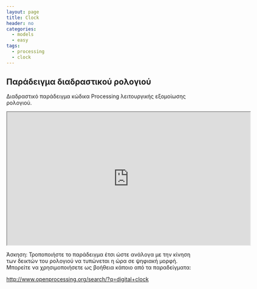 ```yaml
---
layout: page
title: Clock
header: no
categories:
  - models
  - easy
tags:
  - processing
  - clock
---
```



## Παράδειγμα διαδραστικού ρολογιού

Διαδραστικό παράδειγμα κώδικα Processing λειτουργικής εξομοίωσης ρολογιού.

<iframe id='ifr' width='640' height='350' scrolling='no' style='background: url(http://studio.processingtogether.com/static/img/jun09/pad/connectingbar.gif) no-repeat center 60px;' src='http://studio.processingtogether.com/sp/pad/iframe/ro.9GXKOUspGtjB1/rev.26?autostart=1'></iframe>

Άσκηση: Τροποποιήστε το παράδειγμα έτσι ώστε ανάλογα με την κίνηση των δεικτών του ρολογιού να τυπώνεται η ώρα σε ψηφιακή μορφή. Μπορείτε να χρησιμοποιήσετε ως βοήθεια κάποιο από τα παραδείγματα:

http://www.openprocessing.org/search/?q=digital+clock
